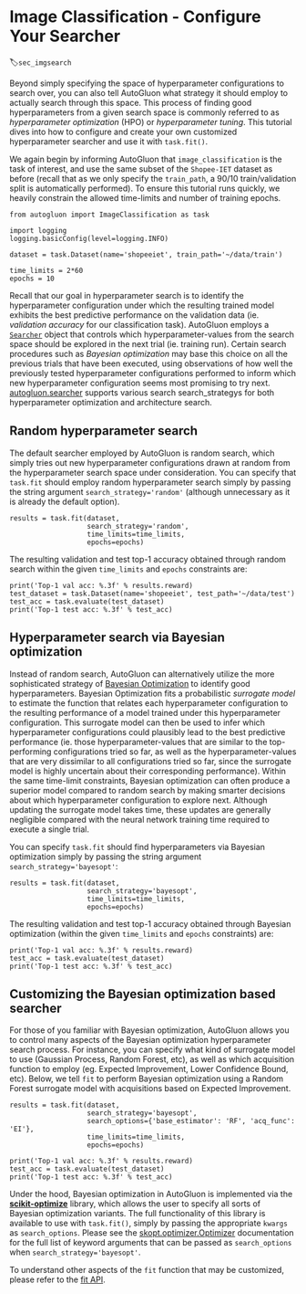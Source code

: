 # Image Classification - Configure Your Searcher
:label:`sec_imgsearch`


Beyond simply specifying the space of hyperparameter configurations to search over, you can also tell AutoGluon what strategy it should employ to actually search through this space.  This process of finding good hyperparameters from a given search space is commonly referred to as *hyperparameter optimization* (HPO) or *hyperparameter tuning*.  This tutorial dives into how to configure and create your own customized hyperparameter searcher and use it with `task.fit()`.

We again begin by informing AutoGluon that `image_classification` is the task of interest, and  use the same subset of the `Shopee-IET` dataset as before (recall that as we only specify the `train_path`, a 90/10 train/validation split is automatically performed).  To ensure this tutorial runs quickly, we heavily constrain the allowed time-limits and number of training epochs.

```{.python .input}
from autogluon import ImageClassification as task

import logging
logging.basicConfig(level=logging.INFO)

dataset = task.Dataset(name='shopeeiet', train_path='~/data/train')

time_limits = 2*60
epochs = 10
```

Recall that our goal in hyperparameter search is to identify the hyperparameter configuration under which the resulting trained model exhibits the best predictive performance on the validation data (ie. *validation accuracy* for our classification task).  AutoGluon employs a [`Searcher`](../api/autogluon.searcher.html) object that controls which hyperparameter-values from the search space should be explored in the next trial (ie. training run). Certain search procedures such as *Bayesian optimization* may base this choice on all the previous trials that have been executed, using observations of how well the previously tested hyperparameter configurations performed to inform which new hyperparameter configuration seems most promising to try next.  [autogluon.searcher](../api/autogluon.searcher.html) supports various search search_strategys for both hyperparameter optimization and architecture search. 

## Random hyperparameter search

The default searcher employed by AutoGluon is random search, which simply tries out new hyperparameter configurations drawn at random from the hyperparameter search space under consideration. You can specify that `task.fit` should employ random hyperparameter search simply by passing the string argument `search_strategy='random'` (although unnecessary as it is already the default option).

```{.python .input}
results = task.fit(dataset,
                   search_strategy='random',
                   time_limits=time_limits,
                   epochs=epochs)
```

The resulting validation and test top-1 accuracy obtained through random search within the given `time_limits` and `epochs` constraints are:

```{.python .input}
print('Top-1 val acc: %.3f' % results.reward)
test_dataset = task.Dataset(name='shopeeiet', test_path='~/data/test')
test_acc = task.evaluate(test_dataset)
print('Top-1 test acc: %.3f' % test_acc)
```

## Hyperparameter search via Bayesian optimization

Instead of random search, AutoGluon can alternatively utilize the more sophisticated strategy of [Bayesian Optimization](../api/autogluon.searcher.html) to identify good hyperparameters.  Bayesian Optimization fits a probabilistic *surrogate model* to estimate the function that relates each hyperparameter configuration to the resulting performance of a model trained under this hyperparameter configuration. This surrogate model can then be used to infer which hyperparameter configurations could plausibly lead to the best predictive performance (ie. those hyperparameter-values that are similar to the top-performing configurations tried so far, as well as the hyperparameter-values that are very dissimilar to all configurations tried so far, since the surrogate model is highly uncertain about their corresponding performance). Within the same time-limit constraints, Bayesian optimization can often produce a superior model  compared to random search by making smarter decisions about which hyperparameter configuration to explore next. Although updating the surrogate model takes time, these updates are generally negligible compared with the neural network training time required to execute a single trial. 

You can specify `task.fit` should find hyperparameters via Bayesian optimization simply by passing the string argument `search_strategy='bayesopt'`:

```{.python .input}
results = task.fit(dataset,
                   search_strategy='bayesopt',
                   time_limits=time_limits,
                   epochs=epochs)
```

The resulting validation and test top-1 accuracy obtained through Bayesian optimization (within the given `time_limits` and `epochs` constraints) are:

```{.python .input}
print('Top-1 val acc: %.3f' % results.reward)
test_acc = task.evaluate(test_dataset)
print('Top-1 test acc: %.3f' % test_acc)
```

## Customizing the Bayesian optimization based searcher

For those of you familiar with Bayesian optimization, AutoGluon allows you to control many aspects of the Bayesian optimization hyperparameter search process.  For instance, you can specify what kind of surrogate model to use (Gaussian Process, Random Forest, etc), as well as which acquisition function to employ (eg. Expected Improvement, Lower Confidence Bound, etc).  Below, we tell `fit` to perform Bayesian optimization using a Random Forest surrogate model with acquisitions based on Expected Improvement.

```{.python .input}
results = task.fit(dataset,
                   search_strategy='bayesopt', 
                   search_options={'base_estimator': 'RF', 'acq_func': 'EI'},
                   time_limits=time_limits,
                   epochs=epochs)

print('Top-1 val acc: %.3f' % results.reward)
test_acc = task.evaluate(test_dataset)
print('Top-1 test acc: %.3f' % test_acc)
```

Under the hood, Bayesian optimization in AutoGluon is implemented via the [**scikit-optimize**](https://scikit-optimize.github.io/) library, which allows the user to specify all sorts of Bayesian optimization variants. The full functionality of this library is available to use with `task.fit()`, simply by passing the appropriate `kwargs` as `search_options`.  Please see the [skopt.optimizer.Optimizer](http://scikit-optimize.github.io/optimizer/index.html#skopt.optimizer.Optimizer) documentation for the full list of keyword arguments that can be passed as `search_options` when `search_strategy='bayesopt'`.

To understand other aspects of the `fit` function that may be customized, please refer to the [fit API](../api/autogluon.task.image_classification.html#autogluon.task.image_classification.ImageClassification.fit).
